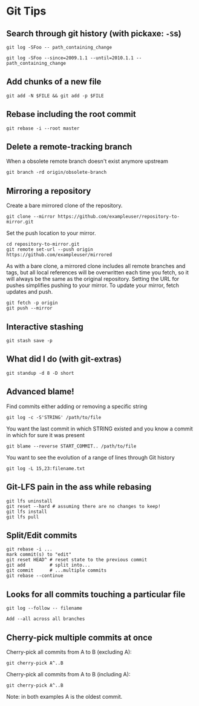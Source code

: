 # Git Tips

## Search through git history (with pickaxe: `-S`s)

    git log -SFoo -- path_containing_change

    git log -SFoo --since=2009.1.1 --until=2010.1.1 -- path_containing_change

## Add chunks of a new file

    git add -N $FILE && git add -p $FILE

## Rebase including the root commit

    git rebase -i --root master

## Delete a remote-tracking branch

When a obsolete remote branch doesn't exist anymore upstream

    git branch -rd origin/obsolete-branch

## Mirroring a repository

Create a bare mirrored clone of the repository.

    git clone --mirror https://github.com/exampleuser/repository-to-mirror.git

Set the push location to your mirror.

    cd repository-to-mirror.git
    git remote set-url --push origin https://github.com/exampleuser/mirrored

As with a bare clone, a mirrored clone includes all remote branches and tags,
but all local references will be overwritten each time you fetch, so it will
always be the same as the original repository. Setting the URL for pushes
simplifies pushing to your mirror. To update your mirror, fetch updates and
push.

    git fetch -p origin
    git push --mirror

## Interactive stashing

    git stash save -p

## What did I do (with git-extras)

    git standup -d 8 -D short

## Advanced blame!

Find commits either adding or removing a specific string

    git log -c -S'STRING' /path/to/file

You want the last commit in which STRING existed and you know a commit
in which for sure it was present

    git blame --reverse START_COMMIT.. /path/to/file

You want to see the evolution of a range of lines through Git history

    git log -L 15,23:filename.txt

## Git-LFS pain in the ass while rebasing

    git lfs uninstall
    git reset --hard # assuming there are no changes to keep!
    git lfs install
    git lfs pull

## Split/Edit commits

    git rebase -i ...
    mark commit(s) to "edit"
    git reset HEAD^ # reset state to the previous commit
    git add         # split into...
    git commit      # ...multiple commits
    git rebase --continue


## Looks for all commits touching a particular file

    git log --follow -- filename

    Add --all across all branches

## Cherry-pick multiple commits at once


Cherry-pick all commits from A to B (excluding A):

    git cherry-pick A^..B

Cherry-pick all commits from A to B (including A):

    git cherry-pick A^..B

Note: in both examples A is the oldest commit.
